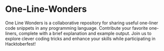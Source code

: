 # One-Line-Wonders
One Line Wonders is a collaborative repository for sharing useful one-liner code snippets in any programming language. Contribute your favorite one-liners, complete with a brief explanation and example output. Join us to explore clever coding tricks and enhance your skills while participating in Hacktoberfest!
